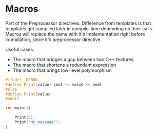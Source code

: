 # Macros

Part of the Preprocessor directives. Difference from templates is that templates get compiled later in compile-time depending on their calls.
Macros will replace the name with it's implementation right before compilation, since it's preprocessor directive.

Useful cases:
- The macro that bridges a gap between two C++ features
- The macro that shortens a redundant expression
- The macro that brings low-level polymorphism

```c++
#ifndef _DEBUG
#define Print(value) cout << value << endl
#else
#define Print(value)
#endif

int main(){

    Print(5);
    Print("My message");
}
```